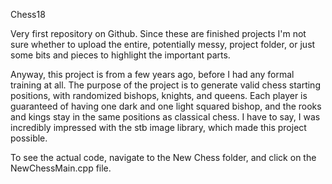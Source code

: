 Chess18

Very first repository on Github. Since these are finished projects I'm not sure whether to upload the entire, potentially messy, project folder, or just some bits and pieces to highlight the important parts. 

Anyway, this project is from a few years ago, before I had any formal training at all. The purpose of the project is to generate valid chess starting positions, with randomized bishops, knights, and queens. Each player is guaranteed of having one dark and one light squared bishop, and the rooks and kings stay in the same positions as classical chess. I have to say, I was incredibly impressed with the stb image library, which made this project possible.

To see the actual code, navigate to the New Chess folder, and click on the NewChessMain.cpp file.
